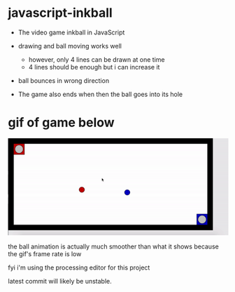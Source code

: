 # javascript-inkball

- The video game inkball in JavaScript

- drawing and ball moving works well
  - however, only 4 lines can be drawn at one time
  - 4 lines should be enough but i can increase it

- ball bounces in wrong direction

- The game also ends when then the ball goes into its hole

# gif of game below

![](inkball_gif2.gif)

the ball animation is actually much smoother than what it shows because the gif's frame rate is low

fyi i'm using the processing editor for this project

latest commit will likely be unstable.



